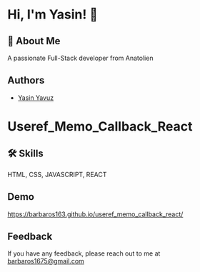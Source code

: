 
# Hi, I'm Yasin! 👋


## 🚀 About Me
A passionate Full-Stack developer from Anatolien


## Authors
- [Yasin Yavuz](https://github.com/barbaros163)


# Useref_Memo_Callback_React
## 🛠 Skills
HTML, CSS, JAVASCRIPT, REACT


## Demo
https://barbaros163.github.io/useref_memo_callback_react/
## Feedback

If you have any feedback, please reach out to me at barbaros1675@gmail.com

